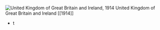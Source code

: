 
![United Kingdom of Great Britain and Ireland, 1914](https://nzhistory.govt.nz/files/styles/fullsize/public/UK_Ireland_1000.jpg?itok=GKB8thwW)
United Kingdom of Great Britain and Ireland [[1914]]

- t